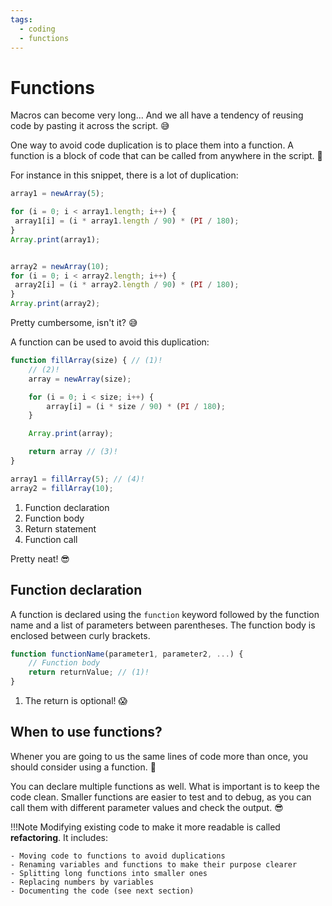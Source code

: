```yaml
---
tags:
  - coding
  - functions
---
```

# Functions

Macros can become very long... And we all have a tendency of reusing code by
pasting it across the script. :sweat_smile:

One way to avoid code duplication is to place them into a function. A function
is a block of code that can be called from anywhere in the script. :muscle:

For instance in this snippet, there is a lot of duplication:

```javascript title="Macro with duplication"
array1 = newArray(5);

for (i = 0; i < array1.length; i++) {
 array1[i] = (i * array1.length / 90) * (PI / 180);
}
Array.print(array1);


array2 = newArray(10);
for (i = 0; i < array2.length; i++) {
 array2[i] = (i * array2.length / 90) * (PI / 180);
}
Array.print(array2);
```

Pretty cumbersome, isn't it? :sweat_smile:

A function can be used to avoid this duplication:

```javascript title="Macro with function"
function fillArray(size) { // (1)!
    // (2)!
    array = newArray(size);

    for (i = 0; i < size; i++) {
        array[i] = (i * size / 90) * (PI / 180);
    }

    Array.print(array);

    return array // (3)!
}

array1 = fillArray(5); // (4)!
array2 = fillArray(10);
```

1. Function declaration
2. Function body
3. Return statement
4. Function call

Pretty neat! :sunglasses:

## Function declaration

A function is declared using the `function` keyword followed by the function
name and a list of parameters between parentheses. The function body is
enclosed between curly brackets.

```javascript title="Function declaration"
function functionName(parameter1, parameter2, ...) {
    // Function body
    return returnValue; // (1)!
}
```

1. The return is optional! :scream:

## When to use functions?

Whener you are going to us the same lines of code more than once, you should
consider using a function. :muscle:

You can declare multiple functions as well. What is important is to keep the
code clean. Smaller functions are easier to test and to debug, as you can
call them with different parameter values and check the output. :sunglasses:

!!!Note
    Modifying existing code to make it more readable is called **refactoring**.
    It includes:

    - Moving code to functions to avoid duplications
    - Renaming variables and functions to make their purpose clearer
    - Splitting long functions into smaller ones
    - Replacing numbers by variables
    - Documenting the code (see next section)
